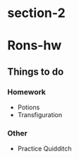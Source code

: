 # section-2
# Rons-hw
## Things to do
### Homework
* Potions
* Transfiguration

### Other
* Practice Quidditch
